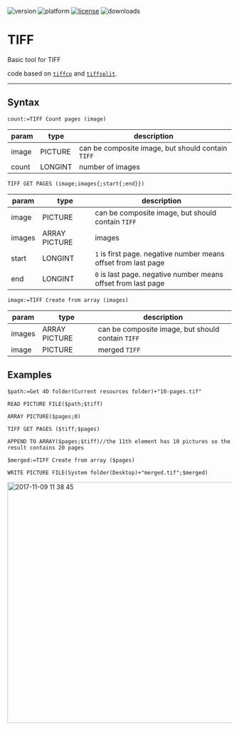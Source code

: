 ![version](https://img.shields.io/badge/version-20%2B-E23089)
![platform](https://img.shields.io/static/v1?label=platform&message=mac-intel%20|%20mac-arm%20|%20win-64&color=blue)
[![license](https://img.shields.io/github/license/miyako/4d-plugin-TIFF)](LICENSE)
![downloads](https://img.shields.io/github/downloads/miyako/4d-plugin-TIFF/total)

# TIFF
Basic tool for TIFF


code based on [``tiffcp``](http://www.simplesystems.org/libtiff/man/tiffcp.1.html) and [``tiffsplit``](http://www.simplesystems.org/libtiff/man/tiffsplit.1.html).

---

## Syntax

```4d
count:=TIFF Count pages (image)
```

param|type|description
------------|------|----
image|PICTURE|can be composite image, but should contain ``TIFF``
count|LONGINT|number of images

```4d
TIFF GET PAGES (image;images{;start{;end}})
```

param|type|description
------------|------|----
image|PICTURE|can be composite image, but should contain ``TIFF``
images|ARRAY PICTURE|images
start|LONGINT|``1`` is first page. negative number means offset from last page
end|LONGINT|``0`` is last page. negative number means offset from last page

```4d
image:=TIFF Create from array (images)
```

param|type|description
------------|------|----
images|ARRAY PICTURE|can be composite image, but should contain ``TIFF``
image|PICTURE|merged ``TIFF``

## Examples

```4d
$path:=Get 4D folder(Current resources folder)+"10-pages.tif"

READ PICTURE FILE($path;$tiff)

ARRAY PICTURE($pages;0)

TIFF GET PAGES ($tiff;$pages)

APPEND TO ARRAY($pages;$tiff)//the 11th element has 10 pictures so the result contains 20 pages

$merged:=TIFF Create from array ($pages)

WRITE PICTURE FILE(System folder(Desktop)+"merged.tif";$merged)
```

<img width="540" alt="2017-11-09 11 38 45" src="https://user-images.githubusercontent.com/1725068/32588526-a23cf0b6-c552-11e7-8267-a503cd53217e.png">
